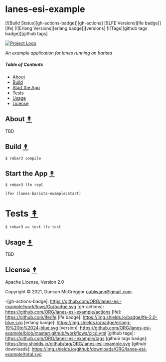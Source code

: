 # lanes-esi-example

[![Build Status][gh-actions-badge]][gh-actions]
[![LFE Versions][lfe badge]][lfe]
[![Erlang Versions][erlang badge]][versions]
[![Tags][github tags badge]][github tags]

[![Project Logo][logo]][logo-large]

*An example application for lanes running on barista*

##### Table of Contents

* [About](#about-)
* [Build](#build-)
* [Start the App](#start-the-app-)
* [Tests](#tests-)
* [Usage](#usage-)
* [License](#license-)

## About [&#x219F;](#table-of-contents)

TBD

## Build [&#x219F;](#table-of-contents)

```shell
$ rebar3 compile
```

## Start the App [&#x219F;](#table-of-contents)

```shell
$ rebar3 lfe repl
```

``` cl
lfe> (lanes-barista-example:start)
```

# Tests [&#x219F;](#table-of-contents)

```shell
$ rebar3 as test lfe test
```

## Usage [&#x219F;](#table-of-contents)

TBD

## License [&#x219F;](#table-of-contents)

Apache License, Version 2.0

Copyright © 2021, Duncan McGreggor <oubiwann@gmail.com>.

[//]: ---Named-Links---

[logo]: https://avatars1.githubusercontent.com/u/3434967?s=250
[logo-large]: https://avatars1.githubusercontent.com/u/3434967
[github]: https://github.com/ORG/lanes-esi-example
[gitlab]: https://gitlab.com/ORG/lanes-esi-example
-[gh-actions-badge]: https://github.com/ORG/lanes-esi-example/workflows/Go/badge.svg
[gh-actions]: https://github.com/ORG/lanes-esi-example/actions
[lfe]: https://github.com/lfe/lfe
[lfe badge]: https://img.shields.io/badge/lfe-2.0-blue.svg
[erlang badge]: https://img.shields.io/badge/erlang-19%20to%2024-blue.svg
[version]: https://github.com/ORG/lanes-esi-example/blob/master/.github/workflows/cicd.yml
[github tags]: https://github.com/ORG/lanes-esi-example/tags
[github tags badge]: https://img.shields.io/github/tag/ORG/lanes-esi-example.svg
[github downloads]: https://img.shields.io/github/downloads/ORG/lanes-esi-example/total.svg
